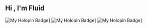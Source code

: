 ## Hi , I'm Fluid

![My Holopin Badge](https://holopin.me/fluidcoder)]
![My Holopin Badge](https://holopin.me/fluidcoder)]
![My Holopin Badge](https://holopin.io/@fluidcoder)]

<!--
**fluid111/fluid111** is a ✨ _special_ ✨ repository because its `README.md` (this file) appears on your GitHub profile.

Here are some ideas to get you started:

- 🔭 I’m currently working on ...
- 🌱 I’m currently learning ...
- 👯 I’m looking to collaborate on ...
- 🤔 I’m looking for help with ...
- 💬 Ask me about ...
- 📫 How to reach me: ...
- 😄 Pronouns: ...
- ⚡ Fun fact: ...
-->
